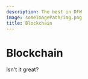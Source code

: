 ```yaml
---
description: The best in DFW
image: someImagePath/img.png
title: Blockchain
---
```


# Blockchain

Isn't it great?
